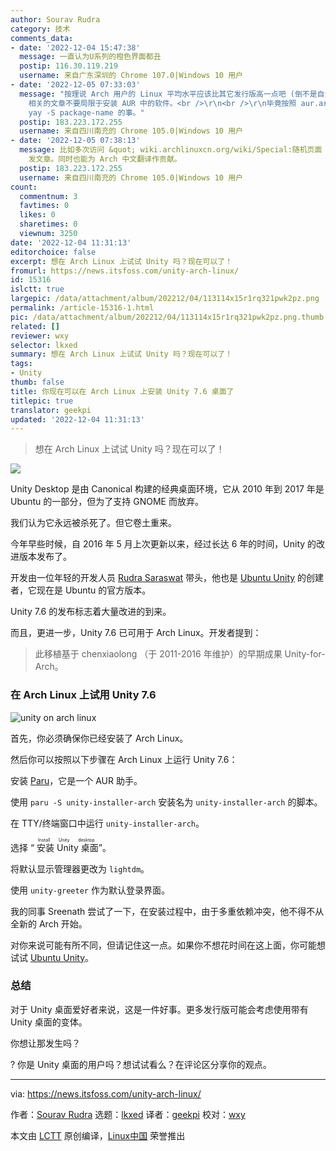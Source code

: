 ```yaml
---
author: Sourav Rudra
category: 技术
comments_data:
- date: '2022-12-04 15:47:38'
  message: 一直认为U系列的橙色界面都丑
  postip: 116.30.119.219
  username: 来自广东深圳的 Chrome 107.0|Windows 10 用户
- date: '2022-12-05 07:33:03'
  message: "按理说 Arch 用户的 Linux 平均水平应该比其它发行版高一点吧 (倒不是自负，毕竟能独立安装，也得懂一点启动流程吧)。所以希望 Arch
    相关的文章不要局限于安装 AUR 中的软件。<br />\r\n<br />\r\n毕竟按照 aur.archlinux.org，能发 86,723 文章，但都一条
    yay -S package-name 的事。"
  postip: 183.223.172.255
  username: 来自四川南充的 Chrome 105.0|Windows 10 用户
- date: '2022-12-05 07:38:13'
  message: 比如多次访问 &quot; wiki.archlinuxcn.org/wiki/Special:随机页面 &quot;，选一些未完成翻译的 wiki
    发文章。同时也能为 Arch 中文翻译作贡献。
  postip: 183.223.172.255
  username: 来自四川南充的 Chrome 105.0|Windows 10 用户
count:
  commentnum: 3
  favtimes: 0
  likes: 0
  sharetimes: 0
  viewnum: 3250
date: '2022-12-04 11:31:13'
editorchoice: false
excerpt: 想在 Arch Linux 上试试 Unity 吗？现在可以了！
fromurl: https://news.itsfoss.com/unity-arch-linux/
id: 15316
islctt: true
largepic: /data/attachment/album/202212/04/113114x15r1rq321pwk2pz.png
permalink: /article-15316-1.html
pic: /data/attachment/album/202212/04/113114x15r1rq321pwk2pz.png.thumb.jpg
related: []
reviewer: wxy
selector: lkxed
summary: 想在 Arch Linux 上试试 Unity 吗？现在可以了！
tags:
- Unity
thumb: false
title: 你现在可以在 Arch Linux 上安装 Unity 7.6 桌面了
titlepic: true
translator: geekpi
updated: '2022-12-04 11:31:13'
---
```



> 
> 想在 Arch Linux 上试试 Unity 吗？现在可以了！
> 
> 
> 


![](/data/attachment/album/202212/04/113114x15r1rq321pwk2pz.png)


Unity Desktop 是由 Canonical 构建的经典桌面环境，它从 2010 年到 2017 年是 Ubuntu 的一部分，但为了支持 GNOME 而放弃。


我们认为它永远被杀死了。但它卷土重来。


今年早些时候，自 2016 年 5 月上次更新以来，经过长达 6 年的时间，Unity 的改进版本发布了。


开发由一位年轻的开发人员 [Rudra Saraswat](https://about.ruds.io) 带头，他也是 [Ubuntu Unity](https://about.ruds.io) 的创建者，它现在是 Ubuntu 的官方版本。


Unity 7.6 的发布标志着大量改进的到来。


而且，更进一步，Unity 7.6 已可用于 Arch Linux。开发者提到：



> 
> 此移植基于 chenxiaolong （于 2011-2016 年维护）的早期成果 Unity-for-Arch。
> 
> 
> 


### 在 Arch Linux 上试用 Unity 7.6


![unity on arch linux](/data/attachment/album/202212/04/113115fh8i92nn85i1vnsn.jpg)


首先，你必须确保你已经安装了 Arch Linux。


然后你可以按照以下步骤在 Arch Linux 上运行 Unity 7.6：


安装 [Paru](https://itsfoss.com/paru-aur-helper/)，它是一个 AUR 助手。


使用 `paru -S unity-installer-arch` 安装名为 `unity-installer-arch` 的脚本。


在 TTY/终端窗口中运行 `unity-installer-arch`。


选择 “<ruby> 安装 Unity 桌面 <rt>  Install Unity desktop </rt></ruby>”。


将默认显示管理器更改为 `lightdm`。


使用 `unity-greeter` 作为默认登录界面。


我的同事 Sreenath 尝试了一下，在安装过程中，由于多重依赖冲突，他不得不从全新的 Arch 开始。


对你来说可能有所不同，但请记住这一点。如果你不想花时间在这上面，你可能想试试 [Ubuntu Unity](https://ubuntuunity.org)。


### 总结


对于 Unity 桌面爱好者来说，这是一件好事。更多发行版可能会考虑使用带有 Unity 桌面的变体。


你想让那发生吗？


? 你是 Unity 桌面的用户吗？想试试看么？在评论区分享你的观点。




---


via: <https://news.itsfoss.com/unity-arch-linux/>


作者：[Sourav Rudra](https://news.itsfoss.com/author/sourav/) 选题：[lkxed](https://github.com/lkxed) 译者：[geekpi](https://github.com/geekpi) 校对：[wxy](https://github.com/wxy)


本文由 [LCTT](https://github.com/LCTT/TranslateProject) 原创编译，[Linux中国](https://linux.cn/) 荣誉推出
